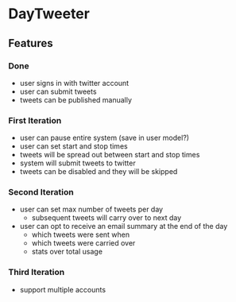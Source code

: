 # DayTweeter

## Features

### Done

* user signs in with twitter account
* user can submit tweets
* tweets can be published manually

### First Iteration

* user can pause entire system (save in user model?)
* user can set start and stop times
* tweets will be spread out between start and stop times
* system will submit tweets to twitter
* tweets can be disabled and they will be skipped

### Second Iteration

* user can set max number of tweets per day
  * subsequent tweets will carry over to next day
* user can opt to receive an email summary at the end of the day
  * which tweets were sent when
  * which tweets were carried over
  * stats over total usage

### Third Iteration

* support multiple accounts

